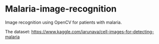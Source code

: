 # Malaria-image-recognition
Image recognition using OpenCV for patients with malaria.

The dataset: https://www.kaggle.com/iarunava/cell-images-for-detecting-malaria
